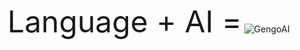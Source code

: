 <font size="+4">Language + AI =</font> ![GengoAI](https://www.gengoai.com/gengoai/images/gengoai.png)
